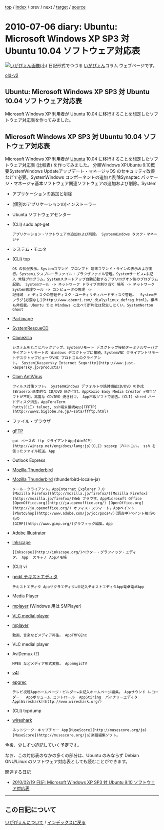 [top](https://igapyon.github.io/diary/) 
 / [index](https://igapyon.github.io/diary/2010/index.html) 
 / prev 
 / next 
 / [target](https://igapyon.github.io/diary/2010/ig100706.html) 
 / [source](https://github.com/igapyon/diary/blob/gh-pages/2010/ig100706.html.src.md) 

2010-07-06 diary: Ubuntu: Microsoft Windows XP SP3 対 Ubuntu 10.04 ソフトウェア対応表
=====================================================================================================
[![いがぴょん画像(小)](https://igapyon.github.io/diary/images/iga200306s.jpg "いがぴょん")](https://igapyon.github.io/diary/memo/memoigapyon.html) 日記形式でつづる [いがぴょん](https://igapyon.github.io/diary/memo/memoigapyon.html)コラム ウェブページです。

[old-v2](ig100706-orig.html)

## Ubuntu: Microsoft Windows XP SP3 対 Ubuntu 10.04 ソフトウェア対応表

Microsoft Windows XP 利用者が Ubuntu 10.04 に移行することを想定したソフトウェア対応表を作ってみました。

## Microsoft Windows XP SP3 対 Ubuntu 10.04 ソフトウェア対応表

Microsoft Windows XP 利用者が [Ubuntu](http://www.igapyon.jp/igapyon/diary/keyword/ubuntu.html) 10.04 に移行することを想定したソフトウェア対応表
(比較表) を作ってみました。
分類Windows XPUbuntu 9.10概要SystemWindows Updateアップデート・マネージャOS のセキュリティ改善などで必要。SystemWindows コンポーネントの追加と削除Synaptec パッケージ・マネージャ基本ソフトウェア関連ソフトウェアの追加および削除。System
      
* アプリケーションの追加と削除
        
* (個別のアプリケーションの)インストーラー
      

      
      
* Ubuntu ソフトウェアセンター
        
* (CLI) sudo apt-get
      

      アプリケーション・ソフトウェアの追加および削除。 SystemWindows タスク・マネージャ 
      
* システム・モニタ
        
* (CLI) top
      

      OS の状況表示。Systemコマンド プロンプト 端末コマンド・ラインの表示および実行。Systemエクスプローラファイル・ブラウザファイル管理。Systemサービス★未記入 常駐プログラム。Systemスタートアップ自動起動するアプリログオン後のプログラム起動。 Systemツール -> ネットワーク ドライブの割り当て 場所 -> ネットワークSystem管理ツール -> コンピュータの管理 ->
      記憶域 -> ディスクの管理ディスク・ユーティリティハードディスク管理。  Systemデフラグ[必要なし](http://www.obenri.com/_dialy/linux_defrag.html)。標準も非搭載。Ubuntu では Windows と比べて断片化は発生しにくい。SystemNorton Ghost
      
* [Partimage](http://www.partimage.org/)
        
* [SystemRescueCD](http://www.sysresccd.org/)
        
* [Clonezilla](http://clonezilla.org/)
      

      システムを丸ごとバックアップ。Systemリモート デスクトップ接続ターミナルサーバクライアントリモートの Windows デスクトップに接続。SystemVNC クライアントリモートデスクトップビューワVNC プロトコルのクライアント。 System[Kaspersky Internet Sequrity](http://www.just-kaspersky.jp/products/)
      
* [Clam AntiVirus](http://www.clamav.net/lang/en/)
      

      ウィルス対策ソフト。 SystemWindows デフォルトの焼付機能CD/DVD の作成 (Brasero)基本的な CD/DVD 焼き付け。AppRoxio Easy Media Creator ★相当ソフトが不明。高度な CD/DVD 焼き付け。 App市販ソフトで消去。(CLI) shred ハードディスク消去。AppTeraTerm
      Putty(CLI) telnet, ssh端末接続App[FFFTP](http://www2.biglobe.ne.jp/~sota/ffftp.html)
      
* ファイル・ブラウザ
        
* [gFTP](http://gftp.seul.org/)
      

      gui ベースの ftp クライアントApp[WinSCP](http://winscp.net/eng/docs/lang:jp)(CLI) scpscp プロトコル。 ssh を使ったファイル転送。App
      
* Outlook Express
        
* [Mozilla Thunderbird](http://mozilla.jp/thunderbird/)
      

      
      
* [Mozilla Thunderbird](http://mozilla.jp/thunderbird/)
        (thunderbird-locale-ja)
      

      メール・クライアント。AppInternet Explorer 7.0
      [Mozilla Firefox](http://mozilla.jp/firefox/)[Mozilla Firefox](http://mozilla.jp/firefox/)Web ブラウザ。AppMicrosoft Office
      [OpenOffice.org](http://ja.openoffice.org/) [OpenOffice.org](http://ja.openoffice.org/) オフィス・スウィート。Appペイント
      [PhotoShop](http://www.adobe.com/jp/joc/pscs4/)(調査中)ペイント相当のもの
      [GIMP](http://www.gimp.org/)グラフィック編集。App
      
* [Adobe Illustrator](http://www.adobe.com/jp/products/illustrator/)
        
* [Inkscape](http://inkscape.org/) 
      

      [Inkscape](http://inkscape.org/)ベクター・グラフィック・エディタ。 App  スキャナ Appメモ帳
      
* (CLI) vi
        
* [gedit テキストエディタ](http://projects.gnome.org/gedit/)
      

      テキストエディタ Appサクラエディタ★未記入テキストエディタApp電卓電卓App
      
* Media Player
        
* [mplayer](http://www.mplayerhq.hu/) (Windows 用は SMPlayer)
      

      
      
* [VLC medial player](http://www.videolan.org/vlc/)
        
* [mplayer](http://www.mplayerhq.hu/)
      

      動画、音楽などメディア再生。 AppTMPGEnc
      
* VLC medial player
        
* AviDemux (?)
      

      MPEG などメディア形式変換。 AppmAgicTV
      
* [v4l](http://linux.bytesex.org/v4l2/)
        
* [epgrec](http://www.mda.or.jp/epgrec/)
      

      テレビ視聴Appホームページ・ビルダー★未記入ホームページ編集。 Appサウンド レコーダー   Appボリューム コントロール  AppStiring  バイナリーエディタApp[Wireshark](http://www.wireshark.org/)
      
* (CLI) tcpdump
        
* [wireshark](http://www.wireshark.org/)
      

      ネットワーク・キャプチャー App[MuseScore](http://musescore.org/ja)[MuseScore](http://musescore.org/ja)楽譜編集ソフト。 
今後、少しずつ追記していく予定です。

なお、この対応表のなかの多くの部分は、Ubuntu のみならず Debian GNU/Linux のソフトウェア対応表としても読むことができます。

関連する日記

* [2010/02/19 日記: Microsoft Windows XP SP3 対 Ubuntu 9.10 ソフトウェア対応表](ig100219.html)


----------------------------------------------------------------------------------------------------

## この日記について
[いがぴょんについて](https://igapyon.github.io/diary/memo/memoigapyon.html) / [インデックスに戻る](https://igapyon.github.io/diary/idxall.html)
